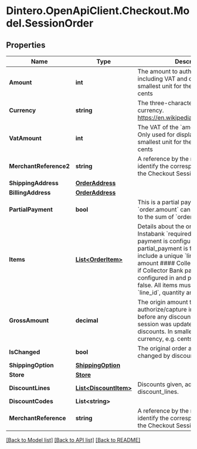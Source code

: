 # Dintero.OpenApiClient.Checkout.Model.SessionOrder

## Properties

Name | Type | Description | Notes
------------ | ------------- | ------------- | -------------
**Amount** | **int** | The amount to authorize/capture including VAT and discounts. In smallest unit for the currency, e.g. cents  | [optional] 
**Currency** | **string** | The three-character ISO-4217 currency. https://en.wikipedia.org/wiki/ISO_4217 | [optional] 
**VatAmount** | **int** | The VAT of the &#x60;amount&#x60; parameter. Only used for display purposes.  In smallest unit for the currency, e.g. cents  | [optional] 
**MerchantReference2** | **string** | A reference by the merchant to identify the corresponding order for the Checkout Session  | [optional] 
**ShippingAddress** | [**OrderAddress**](OrderAddress.md) |  | [optional] 
**BillingAddress** | [**OrderAddress**](OrderAddress.md) |  | [optional] 
**PartialPayment** | **bool** | This is a partial payment where the &#x60;order.amount&#x60; can be lower or equal to the sum of &#x60;order.items.amount&#x60;  | [optional] [default to false]
**Items** | [**List&lt;OrderItem&gt;**](OrderItem.md) | Details about the order items.  #### Instabank &#x60;required&#x60; if Instabank payment is configured in and partial_payment is false. All items must include a unique &#x60;line_id&#x60;, quantity and amount  #### Collector Bank &#x60;required&#x60; if Collector Bank payment is configured in and partial_payment is false. All items must include a unique &#x60;line_id&#x60;, quantity and amount  | [optional] 
**GrossAmount** | **decimal** | The origin amount to authorize/capture including VAT before any discount, only set if the session was updated when calculating discounts.  In smallest unit for the currency, e.g. cents  | [optional] [readonly] 
**IsChanged** | **bool** | The original order amount was changed by discount given.  | [optional] [readonly] 
**ShippingOption** | [**ShippingOption**](ShippingOption.md) |  | [optional] 
**Store** | [**Store**](Store.md) |  | [optional] 
**DiscountLines** | [**List&lt;DiscountItem&gt;**](DiscountItem.md) | Discounts given, additions to any items discount_lines.  | [optional] 
**DiscountCodes** | **List&lt;string&gt;** |  | [optional] 
**MerchantReference** | **string** | A reference by the merchant to identify the corresponding order for the Checkout Session  | 

[[Back to Model list]](../README.md#documentation-for-models) [[Back to API list]](../README.md#documentation-for-api-endpoints) [[Back to README]](../README.md)

